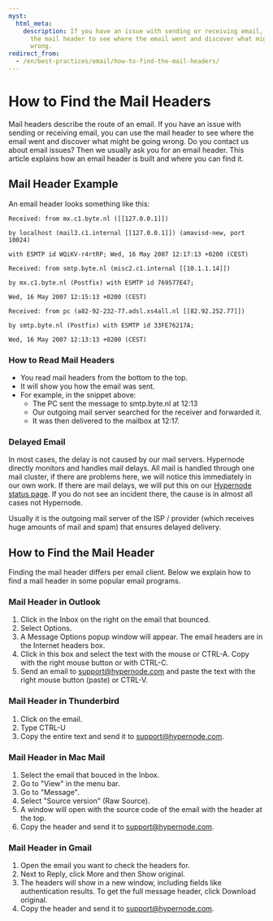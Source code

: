 ```yaml
---
myst:
  html_meta:
    description: If you have an issue with sending or receiving email, you can use
      the mail header to see where the email went and discover what might be going
      wrong.
redirect_from:
  - /en/best-practices/email/how-to-find-the-mail-headers/
---
```


<!-- source: https://support.hypernode.com/en/best-practices/email/how-to-find-the-mail-headers/ -->

# How to Find the Mail Headers

Mail headers describe the route of an email. If you have an issue with sending or receiving email, you can use the mail header to see where the email went and discover what might be going wrong. Do you contact us about email issues? Then we usually ask you for an email header. This article explains how an email header is built and where you can find it.

## Mail Header Example

An email header looks something like this:

`Received: from mx.c1.byte.nl ([[127.0.0.1]])`

`by localhost (mail3.c1.internal [[127.0.0.1]]) (amavisd-new, port 10024)`

`with ESMTP id WQiKV-r4rtRP; Wed, 16 May 2007 12:17:13 +0200 (CEST)`

`Received: from smtp.byte.nl (misc2.c1.internal [[10.1.1.14]])`

`by mx.c1.byte.nl (Postfix) with ESMTP id 769577E47;`

`Wed, 16 May 2007 12:15:13 +0200 (CEST)`

`Received: from pc (a82-92-232-77.adsl.xs4all.nl [[82.92.252.77]])`

`by smtp.byte.nl (Postfix) with ESMTP id 33FE76217A;`

`Wed, 16 May 2007 12:13:13 +0200 (CEST)`

### How to Read Mail Headers

- You read mail headers from the bottom to the top.
- It will show you how the email was sent.
- For example, in the snippet above:
  - The PC sent the message to smtp.byte.nl at 12:13
  - Our outgoing mail server searched for the receiver and forwarded it.
  - It was then delivered to the mailbox at 12:17.

### Delayed Email

In most cases, the delay is not caused by our mail servers. Hypernode directly monitors and handles mail delays. All mail is handled through one mail cluster, if there are problems here, we will notice this immediately in our own work. If there are mail delays, we will put this on our [Hypernode status page](https://www.hypernode-status.com/). If you do not see an incident there, the cause is in almost all cases not Hypernode.

Usually it is the outgoing mail server of the ISP / provider (which receives huge amounts of mail and spam) that ensures delayed delivery.

## How to Find the Mail Header

Finding the mail header differs per email client. Below we explain how to find a mail header in some popular email programs.

### Mail Header in Outlook

1. Click in the Inbox on the right on the email that bounced.
1. Select Options.
1. A Message Options popup window will appear. The email headers are in the Internet headers box.
1. Click in this box and select the text with the mouse or CTRL-A. Copy with the right mouse button or with CTRL-C.
1. Send an email to support@hypernode.com and paste the text with the right mouse button (paste) or CTRL-V.

### Mail Header in Thunderbird

1. Click on the email.
1. Type CTRL-U
1. Copy the entire text and send it to [support@hypernode.com](mailto:support@hypernode.com).

### Mail Header in Mac Mail

1. Select the email that bouced in the Inbox.
1. Go to "View" in the menu bar.
1. Go to "Message".
1. Select "Source version" (Raw Source).
1. A window will open with the source code of the email with the header at the top.
1. Copy the header and send it to [support@hypernode.com](mailto:support@hypernode.com).

### Mail Header in Gmail

1. Open the email you want to check the headers for.
1. Next to Reply, click More and then Show original.
1. The headers will show in a new window, including fields like authentication results. To get the full message header, click Download original.
1. Copy the header and send it to [support@hypernode.com](mailto:support@hypernode.com).

